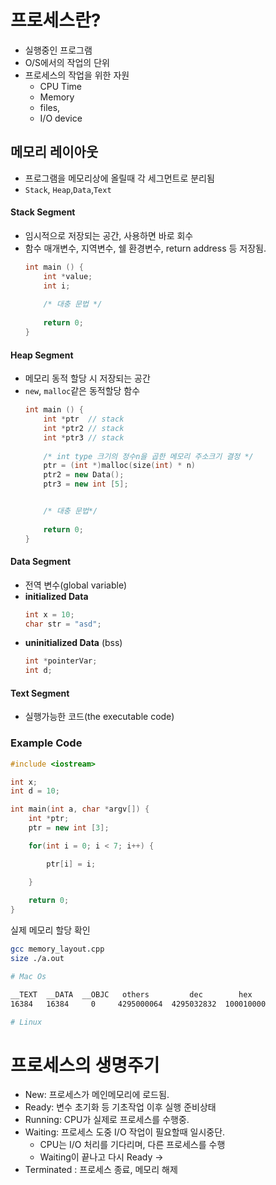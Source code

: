 
# 프로세스란?
- 실행중인 프로그램
- O/S에서의 작업의 단위
- 프로세스의 작업을 위한 자원
	- CPU Time
	- Memory
	- files,
	- I/O device


## 메모리 레이아웃
- 프로그램을 메모리상에 올릴때 각 세그먼트로 분리됨
- `Stack`, `Heap`,`Data`,`Text`

#### Stack Segment
- 임시적으로 저장되는 공간, 사용하면 바로 회수
- 함수 매개변수, 지역변수, 쉘 환경변수, return address 등 저장됨.
	```cpp
	int main () {
		int *value;  
		int i;
		
		/* 대충 문법 */
		
		return 0;
	}
	```
#### Heap Segment
- 메모리 동적 할당 시 저장되는 공간
- `new`, `malloc`같은 동적할당 함수 
	```cpp
	int main () {
		int *ptr  // stack
		int *ptr2 // stack
		int *ptr3 // stack
		
		/* int type 크기의 정수n을 곱한 메모리 주소크기 결정 */
		ptr = (int *)malloc(size(int) * n)
		ptr2 = new Data();
		ptr3 = new int [5];


		/* 대충 문법*/
		
		return 0;
	}
	```

#### Data Segment
- 전역 변수(global variable)
- **initialized Data**
	```cpp
	int x = 10;
	char str = "asd";
	```
- **uninitialized Data** (bss)
	```cpp
	int *pointerVar;
	int d;
	```
#### Text Segment
- 실행가능한 코드(the executable code)

### Example Code

```cpp
#include <iostream>

int x;
int d = 10;

int main(int a, char *argv[]) {
	int *ptr;
	ptr = new int [3];

	for(int i = 0; i < 7; i++) {

		ptr[i] = i;

	}
	
	return 0;
}
```

실제 메모리 할당 확인

```bash
gcc memory_layout.cpp
size ./a.out

# Mac Os 

__TEXT	__DATA	__OBJC	 others	        dec	       hex
16384	16384	  0 	4295000064	4295032832	100010000

# Linux

```

# 프로세스의 생명주기
- New: 프로세스가 메인메모리에 로드됨.
- Ready: 변수 초기화 등 기초작업 이후 실행 준비상태
- Running: CPU가 실제로 프로세스를 수행중. 
- Waiting: 프로세스 도중 I/O 작업이 필요할때 일시중단.
	- CPU는 I/O 처리를 기다리며, 다른 프로세스를 수행
	- Waiting이 끝나고 다시 Ready -> 
- Terminated : 프로세스 종료, 메모리 해제